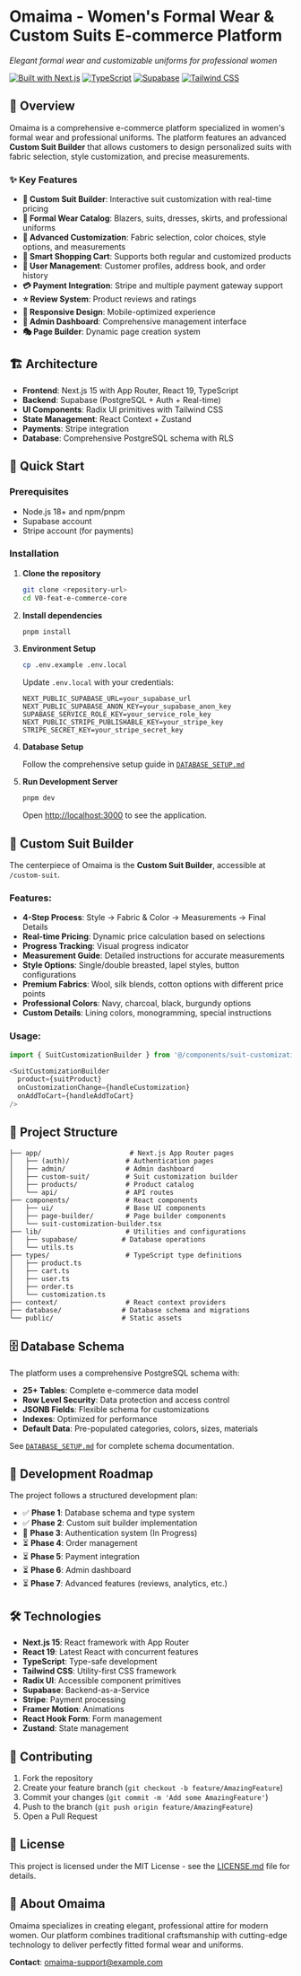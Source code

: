# Omaima - Women's Formal Wear & Custom Suits E-commerce Platform

*Elegant formal wear and customizable uniforms for professional women*

[![Built with Next.js](https://img.shields.io/badge/Built%20with-Next.js%2015-black?style=for-the-badge&logo=next.js)](https://nextjs.org/)
[![TypeScript](https://img.shields.io/badge/TypeScript-007ACC?style=for-the-badge&logo=typescript&logoColor=white)](https://www.typescriptlang.org/)
[![Supabase](https://img.shields.io/badge/Supabase-3ECF8E?style=for-the-badge&logo=supabase&logoColor=white)](https://supabase.com/)
[![Tailwind CSS](https://img.shields.io/badge/Tailwind_CSS-38B2AC?style=for-the-badge&logo=tailwind-css&logoColor=white)](https://tailwindcss.com/)

## 🌟 Overview

Omaima is a comprehensive e-commerce platform specialized in women's formal wear and professional uniforms. The platform features an advanced **Custom Suit Builder** that allows customers to design personalized suits with fabric selection, style customization, and precise measurements.

### ✨ Key Features

- **🎯 Custom Suit Builder**: Interactive suit customization with real-time pricing
- **👔 Formal Wear Catalog**: Blazers, suits, dresses, skirts, and professional uniforms
- **🎨 Advanced Customization**: Fabric selection, color choices, style options, and measurements
- **🛒 Smart Shopping Cart**: Supports both regular and customized products
- **👥 User Management**: Customer profiles, address book, and order history
- **💳 Payment Integration**: Stripe and multiple payment gateway support
- **⭐ Review System**: Product reviews and ratings
- **📱 Responsive Design**: Mobile-optimized experience
- **🔧 Admin Dashboard**: Comprehensive management interface
- **🎭 Page Builder**: Dynamic page creation system

## 🏗️ Architecture

- **Frontend**: Next.js 15 with App Router, React 19, TypeScript
- **Backend**: Supabase (PostgreSQL + Auth + Real-time)
- **UI Components**: Radix UI primitives with Tailwind CSS
- **State Management**: React Context + Zustand
- **Payments**: Stripe integration
- **Database**: Comprehensive PostgreSQL schema with RLS

## 🚀 Quick Start

### Prerequisites
- Node.js 18+ and npm/pnpm
- Supabase account
- Stripe account (for payments)

### Installation

1. **Clone the repository**
   ```bash
   git clone <repository-url>
   cd V0-feat-e-commerce-core
   ```

2. **Install dependencies**
   ```bash
   pnpm install
   ```

3. **Environment Setup**
   ```bash
   cp .env.example .env.local
   ```
   
   Update `.env.local` with your credentials:
   ```env
   NEXT_PUBLIC_SUPABASE_URL=your_supabase_url
   NEXT_PUBLIC_SUPABASE_ANON_KEY=your_supabase_anon_key
   SUPABASE_SERVICE_ROLE_KEY=your_service_role_key
   NEXT_PUBLIC_STRIPE_PUBLISHABLE_KEY=your_stripe_key
   STRIPE_SECRET_KEY=your_stripe_secret_key
   ```

4. **Database Setup**
   
   Follow the comprehensive setup guide in [`DATABASE_SETUP.md`](./DATABASE_SETUP.md)

5. **Run Development Server**
   ```bash
   pnpm dev
   ```

   Open [http://localhost:3000](http://localhost:3000) to see the application.

## 🎨 Custom Suit Builder

The centerpiece of Omaima is the **Custom Suit Builder**, accessible at `/custom-suit`.

### Features:
- **4-Step Process**: Style → Fabric & Color → Measurements → Final Details
- **Real-time Pricing**: Dynamic price calculation based on selections
- **Progress Tracking**: Visual progress indicator
- **Measurement Guide**: Detailed instructions for accurate measurements
- **Style Options**: Single/double breasted, lapel styles, button configurations
- **Premium Fabrics**: Wool, silk blends, cotton options with different price points
- **Professional Colors**: Navy, charcoal, black, burgundy options
- **Custom Details**: Lining colors, monogramming, special instructions

### Usage:
```typescript
import { SuitCustomizationBuilder } from '@/components/suit-customization-builder'

<SuitCustomizationBuilder
  product={suitProduct}
  onCustomizationChange={handleCustomization}
  onAddToCart={handleAddToCart}
/>
```

## 📁 Project Structure

```
├── app/                      # Next.js App Router pages
│   ├── (auth)/              # Authentication pages
│   ├── admin/               # Admin dashboard
│   ├── custom-suit/         # Suit customization builder
│   ├── products/            # Product catalog
│   └── api/                 # API routes
├── components/              # React components
│   ├── ui/                  # Base UI components
│   ├── page-builder/        # Page builder components
│   └── suit-customization-builder.tsx
├── lib/                     # Utilities and configurations
│   ├── supabase/           # Database operations
│   └── utils.ts
├── types/                   # TypeScript type definitions
│   ├── product.ts
│   ├── cart.ts
│   ├── user.ts
│   ├── order.ts
│   └── customization.ts
├── context/                 # React context providers
├── database/               # Database schema and migrations
└── public/                 # Static assets
```

## 🗄️ Database Schema

The platform uses a comprehensive PostgreSQL schema with:

- **25+ Tables**: Complete e-commerce data model
- **Row Level Security**: Data protection and access control
- **JSONB Fields**: Flexible schema for customizations
- **Indexes**: Optimized for performance
- **Default Data**: Pre-populated categories, colors, sizes, materials

See [`DATABASE_SETUP.md`](./DATABASE_SETUP.md) for complete schema documentation.

## 🎯 Development Roadmap

The project follows a structured development plan:

- ✅ **Phase 1**: Database schema and type system
- ✅ **Phase 2**: Custom suit builder implementation
- 🔄 **Phase 3**: Authentication system (In Progress)
- ⏳ **Phase 4**: Order management
- ⏳ **Phase 5**: Payment integration
- ⏳ **Phase 6**: Admin dashboard
- ⏳ **Phase 7**: Advanced features (reviews, analytics, etc.)

## 🛠️ Technologies

- **Next.js 15**: React framework with App Router
- **React 19**: Latest React with concurrent features
- **TypeScript**: Type-safe development
- **Tailwind CSS**: Utility-first CSS framework
- **Radix UI**: Accessible component primitives
- **Supabase**: Backend-as-a-Service
- **Stripe**: Payment processing
- **Framer Motion**: Animations
- **React Hook Form**: Form management
- **Zustand**: State management

## 🤝 Contributing

1. Fork the repository
2. Create your feature branch (`git checkout -b feature/AmazingFeature`)
3. Commit your changes (`git commit -m 'Add some AmazingFeature'`)
4. Push to the branch (`git push origin feature/AmazingFeature`)
5. Open a Pull Request

## 📄 License

This project is licensed under the MIT License - see the [LICENSE.md](LICENSE.md) file for details.

## 🏢 About Omaima

Omaima specializes in creating elegant, professional attire for modern women. Our platform combines traditional craftsmanship with cutting-edge technology to deliver perfectly fitted formal wear and uniforms.

**Contact**: [omaima-support@example.com](mailto:omaima-support@example.com)
